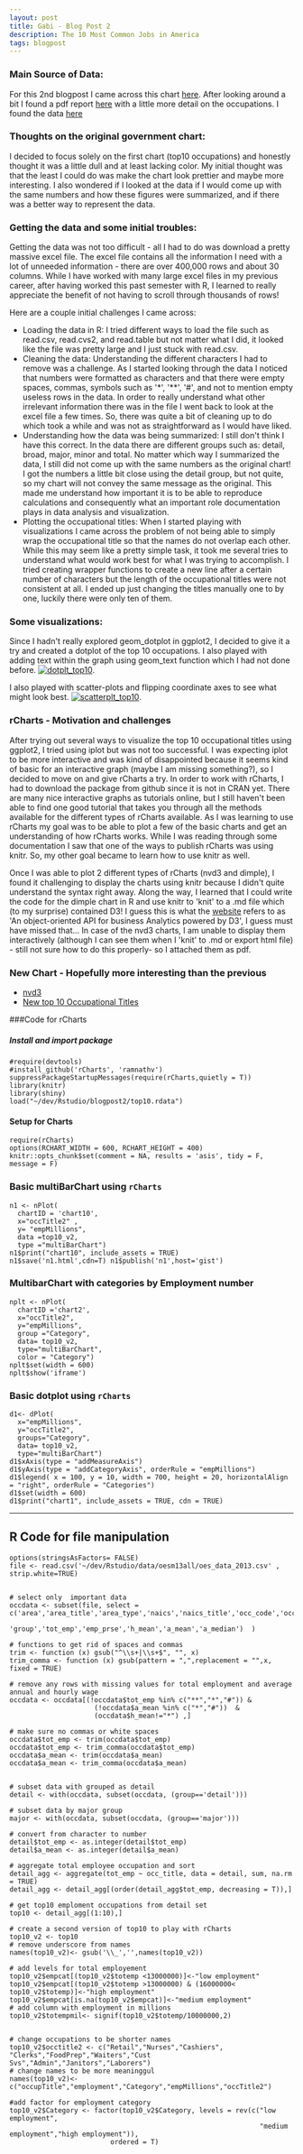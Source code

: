 ```yaml
---
layout: post
title: Gabi - Blog Post 2
description: The 10 Most Common Jobs in America
tags: blogpost
---
```


### Main Source of Data:
For this 2nd blogpost I came across this chart [here](http://www.businessinsider.com/most-popular-jobs-in-america-2014-4). After looking around a bit I found a pdf report [here](http://www.bls.gov/news.release/pdf/ocwage.pdf) with a little more detail on the occupations. I found the data 
[here](http://www.bls.gov/oes/#news)

### Thoughts on the original government chart:

I decided to focus solely on the first chart (top10 occupations) and honestly thought it was a little dull and at least lacking color. My initial thought was that the least I could do was make the chart look prettier and maybe more interesting. I also wondered if I looked at the data if I would come up with the same numbers and how these figures were summarized, and if there was a better way to represent the data.

### Getting the data and some initial troubles:

Getting the data was not too difficult - all I had to do was download a pretty massive excel file. The excel file contains all the information I need with a lot of unneeded information - there are over 400,000 rows and about 30 columns. While I have worked with many large excel files in my previous career, after having worked this past semester with R, I learned to really appreciate the benefit of not having to scroll through thousands of rows! 

Here are a couple initial challenges I came across:
* Loading the data in R: I tried different ways to load the file such as read.csv, read.cvs2, and read.table but not matter what I did, it looked like the file was pretty large and I just stuck with read.csv. 
* Cleaning the data: Understanding the different characters I had to remove was a challenge. As I started looking through the data I noticed that numbers were formatted as characters and that there were empty spaces, commas, symbols such as '*', '**', '#', and not to mention empty useless rows in the data. In order to really understand what other irrelevant information there was in the file I went back to look at the excel file a few times. So, there was quite a bit of cleaning up to do which took a while and was not as straightforward as I would have liked. 
* Understanding how the data was being summarized: I still don't think I have this correct. In the data there are different groups such as: detail, broad, major, minor and total. No matter which way I summarized the data, I still did not come up with the same numbers as the original chart! I got the numbers a little bit close using the detail group, but not quite, so my chart will not convey the same message as the original. This made me understand how important it is to be able to reproduce calculations and consequently what an important role documentation plays in data analysis and visualization.
* Plotting the occupational titles: When I started playing with visualizations I came across the problem of not being able to simply wrap the occupational title so that the names do not overlap each other. While this may seem like a pretty simple task, it took me several tries to understand what would work best for what I was trying to accomplish. I tried creating wrapper functions to create a new line after a certain number of characters but the length of the occupational titles were not consistent at all. I ended up just changing the titles manually one to by one, luckily there were only ten of them.

### Some visualizations:
Since I hadn't really explored geom_dotplot in ggplot2, I decided to give it a try and created a dotplot of the top 10 occupations. I also played with adding text within the graph using geom_text function which I had not done before.
[![dotplt_top10](http://Gabya06.github.io/edav/assets/gaby_assets/dotplt_top10.png)](http://Gabya06.github.io/edav/assets/gaby_assets/dotplt_top10.png).

I also played with scatter-plots and flipping coordinate axes to see what might look best. 
[![scatterplt_top10](http://Gabya06.github.io/edav/assets/gaby_assets/scatterplt_top10.png)](http://Gabya06.github.io/edav/assets/gaby_assets/scatterplt_top10.png).


### rCharts - Motivation and challenges
After trying out several ways to visualize the top 10 occupational titles using ggplot2, I tried using iplot but was not too successful. I was expecting iplot to be more interactive and was kind of disappointed because it seems kind of basic for an interactive graph (maybe I am missing something?), so I decided to move on and give rCharts a try.
In order to work with rCharts, I had to download the package from github since it is not in CRAN yet. There are many nice interactive graphs as tutorials online, but I still haven't been able to find one good tutorial that takes you through all the methods available for the different types of rCharts available. As I was learning to use rCharts my goal was to be able to plot a few of the basic charts and get an understanding of how rCharts works. While I was reading through some documentation I saw that one of the ways to publish rCharts was using knitr. So, my other goal became to learn how to use knitr as well. 

Once I was able to plot 2 different types of rCharts (nvd3 and dimple), I found it challenging to display the charts using knitr because I didn't quite understand the syntax right away. Along the way, I learned that I could write the code for the dimple chart in R and use knitr to 'knit' to a .md file which (to my surprise) contained D3! I guess this is what the [website](http://dimplejs.org/) refers to as 'An object-oriented API for business Analytics powered by D3', I guess must have missed that... 
In case of the nvd3 charts, I am unable to display them interactively (although I can see them when I 'knit' to .md or export html file) - still not sure how to do this properly- so I attached them as pdf.

### New Chart - Hopefully more interesting than the previous
-  [nvd3](http://Gabya06.github.io/edav/assets/gaby_assets/nvd3.pdf)
-  [New top 10 Occupational Titles](http://Gabya06.github.io/edav/assets/gaby_assets/rchartsd3.html)


###Code for rCharts
##### Install and import package
```{r installLibraries, eval= T}
#require(devtools)
#install_github('rCharts', 'ramnathv')
suppressPackageStartupMessages(require(rCharts,quietly = T))
library(knitr)
library(shiny)
load("~/dev/Rstudio/blogpost2/top10.rdata")
```

#### Setup for Charts
```{r setupcharts, echo = T, message = F, cache = F}
require(rCharts)
options(RCHART_WIDTH = 600, RCHART_HEIGHT = 400)
knitr::opts_chunk$set(comment = NA, results = 'asis', tidy = F, message = F)
```

### Basic multiBarChart using `rCharts` 
```{r nPlt1, echo=FALSE, fig.height=400, fig.width=600}
n1 <- nPlot(
  chartID = 'chart10',
  x="occTitle2" , 
  y= "empMillions", 
  data =top10_v2, 
  type ="multiBarChart")
n1$print("chart10", include_assets = TRUE)
n1$save('n1.html',cdn=T) n1$publish('n1',host='gist')
```

### MultibarChart with categories by Employment number
```{r nPlt2, echo=FALSE,fig.height=400,fig.width=600}
nplt <- nPlot(
  chartID ='chart2',
  x="occTitle2",
  y="empMillions",
  group ="Category",
  data= top10_v2,
  type="multiBarChart",
  color = "Category")
nplt$set(width = 600)
nplt$show('iframe')
```

### Basic dotplot using `rCharts` 
```{r dotplt1, echo=FALSE,fig.height=400,fig.width=600}
d1<- dPlot(
  x="empMillions",
  y="occTitle2",
  groups="Category",
  data= top10_v2,
  type="multiBarChart")
d1$xAxis(type = "addMeasureAxis")
d1$yAxis(type = "addCategoryAxis", orderRule = "empMillions")
d1$legend( x = 100, y = 10, width = 700, height = 20, horizontalAlign = "right", orderRule = "Categories")
d1$set(width = 600)
d1$print("chart1", include_assets = TRUE, cdn = TRUE)
```
---
## R Code for file manipulation
```{r readingfile, eval=F, comment="",echo=T,message=FALSE,cache=TRUE, background="skyblue"}
options(stringsAsFactors= FALSE)
file <- read.csv('~/dev/Rstudio/data/oesm13all/oes_data_2013.csv' , strip.white=TRUE)


# select only  important data
occdata <- subset(file, select = c('area','area_title','area_type','naics','naics_title','occ_code','occ_title',
                                     'group','tot_emp','emp_prse','h_mean','a_mean','a_median')  )

# functions to get rid of spaces and commas
trim <- function (x) gsub("^\\s+|\\s+$", "", x)
trim_comma <- function (x) gsub(pattern = ",",replacement = "",x, fixed = TRUE)

# remove any rows with missing values for total employment and average annual and hourly wage 
occdata <- occdata[(!occdata$tot_emp %in% c("**","*","#")) & 
                     (!occdata$a_mean %in% c("*","#"))  & 
                     (occdata$h_mean!="*") ,]

# make sure no commas or white spaces
occdata$tot_emp <- trim(occdata$tot_emp)
occdata$tot_emp <- trim_comma(occdata$tot_emp)
occdata$a_mean <- trim(occdata$a_mean)
occdata$a_mean <- trim_comma(occdata$a_mean)


# subset data with grouped as detail
detail <- with(occdata, subset(occdata, (group=='detail')))

# subset data by major group
major <- with(occdata, subset(occdata, (group=='major')))

# convert from character to number
detail$tot_emp <- as.integer(detail$tot_emp)
detail$a_mean <- as.integer(detail$a_mean)

# aggregate total employee occupation and sort
detail_agg <- aggregate(tot_emp ~ occ_title, data = detail, sum, na.rm = TRUE)
detail_agg <- detail_agg[(order(detail_agg$tot_emp, decreasing = T)),]

# get top10 emploment occupations from detail set
top10 <- detail_agg[(1:10),]

# create a second version of top10 to play with rCharts 
top10_v2 <- top10
# remove underscore from names
names(top10_v2)<- gsub('\\_','',names(top10_v2))

# add levels for total employement
top10_v2$empcat[(top10_v2$totemp <13000000)]<-"low employment"
top10_v2$empcat[(top10_v2$totemp >13000000) & (16000000< top10_v2$totemp)]<-"high employment"
top10_v2$empcat[is.na(top10_v2$empcat)]<-"medium employment"
# add column with employment in millions
top10_v2$totempmil<- signif(top10_v2$totemp/10000000,2)


# change occupations to be shorter names
top10_v2$occtitle2 <- c("Retail","Nurses","Cashiers", "Clerks","FoodPrep","Waiters","Cust Svs","Admin","Janitors","Laborers")
# change names to be more meaninggul
names(top10_v2)<-c("occupTitle","employment","Category","empMillions","occTitle2")

#add factor for employment category
top10_v2$Category <- factor(top10_v2$Category, levels = rev(c("low employment",
                                                              "medium employment","high employment")),
                         ordered = T)
```

